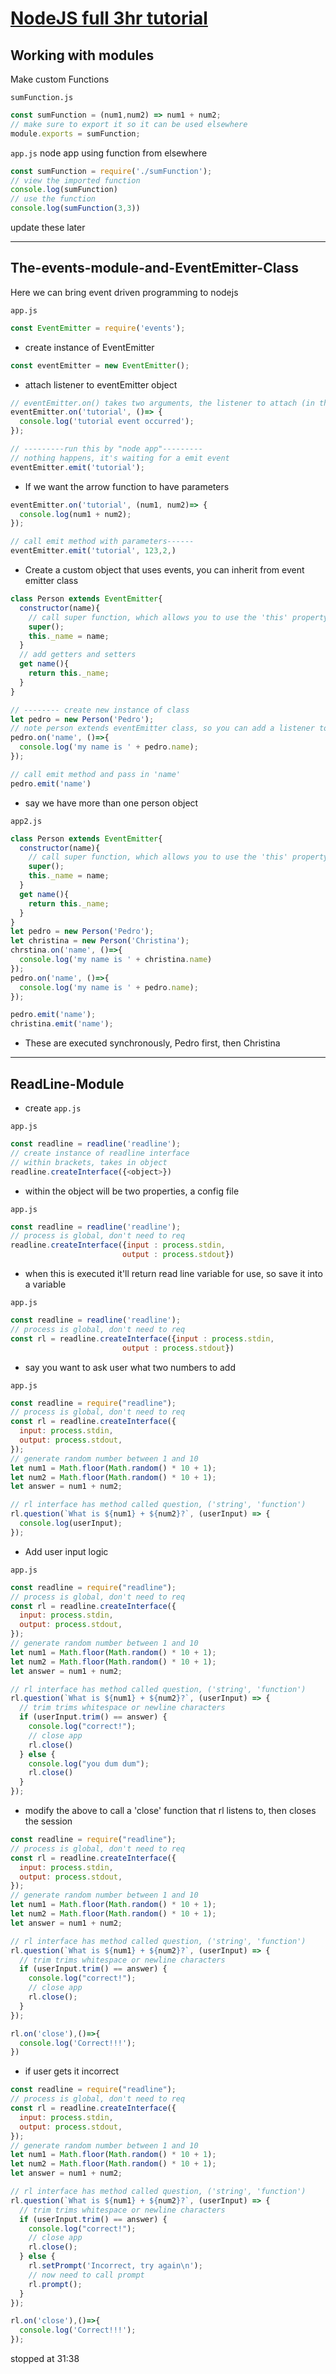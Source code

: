 # [NodeJS full 3hr tutorial](youtube.com/watch?v=RLtyhwFtXQA&t=9323s)

## Working with modules
Make custom Functions

`sumFunction.js`
```js
const sumFunction = (num1,num2) => num1 + num2;
// make sure to export it so it can be used elsewhere
module.exports = sumFunction;
```

`app.js` node app using function from elsewhere
```js
const sumFunction = require('./sumFunction');
// view the imported function
console.log(sumFunction)
// use the function
console.log(sumFunction(3,3))
```

update these later

---

## The-events-module-and-EventEmitter-Class
Here we can bring event driven programming to nodejs

`app.js`
```js
const EventEmitter = require('events');
```

- create instance of EventEmitter
```js
const eventEmitter = new EventEmitter();
```
- attach listener to eventEmitter object

```js
// eventEmitter.on() takes two arguments, the listener to attach (in this case, the string 'tutorial'), 2nd the function executed when event occurs (in this case; console loggin a message)
eventEmitter.on('tutorial', ()=> {
  console.log('tutorial event occurred');
});

// ---------run this by "node app"---------
// nothing happens, it's waiting for a emit event
eventEmitter.emit('tutorial');

```

- If we want the arrow function to have parameters
```js
eventEmitter.on('tutorial', (num1, num2)=> {
  console.log(num1 + num2);
});

// call emit method with parameters------
eventEmitter.emit('tutorial', 123,2,)
```


- Create a custom object that uses events, you can inherit from event emitter class
```js
class Person extends EventEmitter{
  constructor(name){
    // call super function, which allows you to use the 'this' property of the class
    super();
    this._name = name;
  }
  // add getters and setters
  get name(){
    return this._name;
  }
}

// -------- create new instance of class
let pedro = new Person('Pedro');
// note person extends eventEmitter class, so you can add a listener to Pedro object
pedro.on('name', ()=>{
  console.log('my name is ' + pedro.name);
});

// call emit method and pass in 'name'
pedro.emit('name')
```

- say we have more than one person object

`app2.js`
```js
class Person extends EventEmitter{
  constructor(name){
    // call super function, which allows you to use the 'this' property of the class
    super();
    this._name = name;
  }
  get name(){
    return this._name;
  }
}
let pedro = new Person('Pedro');
let christina = new Person('Christina');
chrstina.on('name', ()=>{
  console.log('my name is ' + christina.name)
});
pedro.on('name', ()=>{
  console.log('my name is ' + pedro.name);
});

pedro.emit('name');
christina.emit('name');
```
- These are executed synchronously, Pedro first, then Christina


---
## ReadLine-Module

- create `app.js`

`app.js`
```js
const readline = readline('readline');
// create instance of readline interface
// within brackets, takes in object
readline.createInterface({<object>})
```

- within the object will be two properties, a config file

`app.js`
```js
const readline = readline('readline');
// process is global, don't need to req
readline.createInterface({input : process.stdin,
                         output : process.stdout})
```
- when this is executed it'll return read line variable for use, so save it into a variable

`app.js`
```js
const readline = readline('readline');
// process is global, don't need to req
const rl = readline.createInterface({input : process.stdin,
                         output : process.stdout})
```

- say you want to ask user what two numbers to add

`app.js`
```js
const readline = require("readline");
// process is global, don't need to req
const rl = readline.createInterface({
  input: process.stdin,
  output: process.stdout,
});
// generate random number between 1 and 10
let num1 = Math.floor(Math.random() * 10 + 1);
let num2 = Math.floor(Math.random() * 10 + 1);
let answer = num1 + num2;

// rl interface has method called question, ('string', 'function')
rl.question(`What is ${num1} + ${num2}?`, (userInput) => {
  console.log(userInput);
});
```
- Add user input logic

`app.js`
```js
const readline = require("readline");
// process is global, don't need to req
const rl = readline.createInterface({
  input: process.stdin,
  output: process.stdout,
});
// generate random number between 1 and 10
let num1 = Math.floor(Math.random() * 10 + 1);
let num2 = Math.floor(Math.random() * 10 + 1);
let answer = num1 + num2;

// rl interface has method called question, ('string', 'function')
rl.question(`What is ${num1} + ${num2}?`, (userInput) => {
  // trim trims whitespace or newline characters
  if (userInput.trim() == answer) {
    console.log("correct!");
    // close app
    rl.close()
  } else {
    console.log("you dum dum");
    rl.close()
  }
});
```
- modify the above to call a 'close' function that rl listens to, then closes the session

```js
const readline = require("readline");
// process is global, don't need to req
const rl = readline.createInterface({
  input: process.stdin,
  output: process.stdout,
});
// generate random number between 1 and 10
let num1 = Math.floor(Math.random() * 10 + 1);
let num2 = Math.floor(Math.random() * 10 + 1);
let answer = num1 + num2;

// rl interface has method called question, ('string', 'function')
rl.question(`What is ${num1} + ${num2}?`, (userInput) => {
  // trim trims whitespace or newline characters
  if (userInput.trim() == answer) {
    console.log("correct!");
    // close app
    rl.close();
  }
});

rl.on('close'),()=>{
  console.log('Correct!!!');
})
```

- if user gets it incorrect

```js
const readline = require("readline");
// process is global, don't need to req
const rl = readline.createInterface({
  input: process.stdin,
  output: process.stdout,
});
// generate random number between 1 and 10
let num1 = Math.floor(Math.random() * 10 + 1);
let num2 = Math.floor(Math.random() * 10 + 1);
let answer = num1 + num2;

// rl interface has method called question, ('string', 'function')
rl.question(`What is ${num1} + ${num2}?`, (userInput) => {
  // trim trims whitespace or newline characters
  if (userInput.trim() == answer) {
    console.log("correct!");
    // close app
    rl.close();
  } else {
    rl.setPrompt('Incorrect, try again\n');
    // now need to call prompt
    rl.prompt();
  }
});

rl.on('close'),()=>{
  console.log('Correct!!!');
});
```
stopped at 31:38